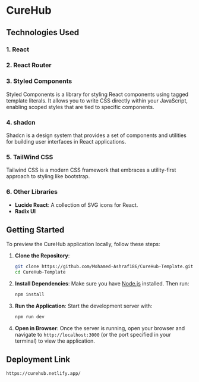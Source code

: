 # CureHub

## Technologies Used

### 1. React

### 2. React Router

### 3. Styled Components

Styled Components is a library for styling React components using tagged template literals. It allows you to write CSS directly within your JavaScript, enabling scoped styles that are tied to specific components.

### 4. shadcn

Shadcn is a design system that provides a set of components and utilities for building user interfaces in React applications.

### 5. TailWind CSS

Tailwind CSS is a modern CSS framework that embraces a utility-first approach to styling like bootstrap.

### 6. Other Libraries

- **Lucide React**: A collection of SVG icons for React.
- **Radix UI**

## Getting Started

To preview the CureHub application locally, follow these steps:

1. **Clone the Repository**:

   ```bash
   git clone https://github.com/Mohamed-Ashraf186/CureHub-Template.git
   cd CureHub-Template
   ```

2. **Install Dependencies**:
   Make sure you have [Node.js](https://nodejs.org/en/download/) installed. Then run:

   ```bash
   npm install
   ```

3. **Run the Application**:
   Start the development server with:

   ```bash
   npm run dev
   ```

4. **Open in Browser**:
   Once the server is running, open your browser and navigate to `http://localhost:3000` (or the port specified in your terminal) to view the application.

## Deployment Link

    https://curehub.netlify.app/
